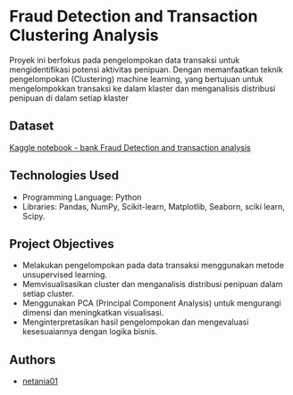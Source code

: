 
# Fraud Detection and Transaction Clustering Analysis

Proyek ini berfokus pada pengelompokan data transaksi untuk mengidentifikasi potensi aktivitas penipuan. Dengan memanfaatkan teknik pengelompokan (Clustering) machine learning, yang bertujuan untuk mengelompokkan transaksi ke dalam klaster dan menganalisis distribusi penipuan di dalam setiap klaster


## Dataset

[Kaggle notebook - bank Fraud Detection and transaction analysis](https://www.kaggle.com/code/daanishmuzaffar/bank-fraud-detection-and-transaction-analysis/notebook#Fraud-Detection-Methods)


## Technologies Used
- Programming Language: Python
- Libraries: Pandas, NumPy, Scikit-learn, Matplotlib, Seaborn, sciki learn, Scipy. 



## Project Objectives
- Melakukan pengelompokan pada data transaksi menggunakan metode unsupervised learning.
- Memvisualisasikan cluster dan menganalisis distribusi penipuan dalam setiap cluster.
- Menggunakan PCA (Principal Component Analysis) untuk mengurangi dimensi dan meningkatkan visualisasi.
- Menginterpretasikan hasil pengelompokan dan mengevaluasi kesesuaiannya dengan logika bisnis.


## Authors

- [netania01](https://github.com/netania01)

